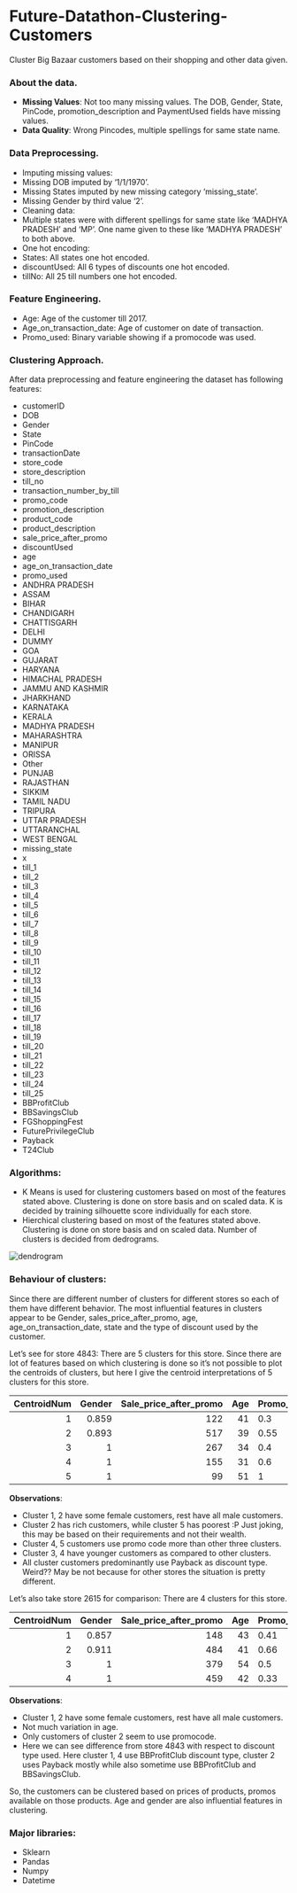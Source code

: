 # Future-Datathon-Clustering-Customers
Cluster Big Bazaar customers based on their shopping and other data given.

### About the data.
* **Missing Values**: Not too many missing values. The DOB, Gender, State, PinCode, promotion_description and PaymentUsed fields have missing values.
* **Data Quality**: Wrong Pincodes, multiple spellings for same state name. 

### Data Preprocessing.
* Imputing missing values: 
 * Missing DOB imputed by ‘1/1/1970’.
 * Missing States imputed by new missing category ‘missing_state’.
 * Missing Gender by third value ‘2’.
* Cleaning data:
 * Multiple states were with different spellings for same state like ‘MADHYA PRADESH’ and ‘MP’. One name given to these like ‘MADHYA PRADESH’ to both above.
* One hot encoding:
 * States: All states one hot encoded.
 * discountUsed: All 6 types of discounts one hot encoded.
 * tillNo: All 25 till numbers one hot encoded.

### Feature Engineering.
* Age: Age of the customer till 2017.
* Age_on_transaction_date: Age of customer on date of transaction.
* Promo_used: Binary variable showing if a promocode was used.

### Clustering Approach.
After data preprocessing and feature engineering the dataset has following features:
* customerID
* DOB
* Gender
* State
* PinCode
* transactionDate
* store_code
* store_description
* till_no
* transaction_number_by_till
* promo_code
* promotion_description
* product_code
* product_description
* sale_price_after_promo
* discountUsed
* age
* age_on_transaction_date
* promo_used
* ANDHRA PRADESH
* ASSAM
* BIHAR
* CHANDIGARH
* CHATTISGARH
* DELHI
* DUMMY
* GOA
* GUJARAT
* HARYANA
* HIMACHAL PRADESH
* JAMMU AND KASHMIR
* JHARKHAND
* KARNATAKA
* KERALA
* MADHYA PRADESH
* MAHARASHTRA
* MANIPUR
* ORISSA
* Other
* PUNJAB
* RAJASTHAN
* SIKKIM
* TAMIL NADU
* TRIPURA
* UTTAR PRADESH
* UTTARANCHAL
* WEST BENGAL
* missing_state
* x
* till_1
* till_2
* till_3
* till_4
* till_5
* till_6
* till_7
* till_8
* till_9
* till_10
* till_11
* till_12
* till_13
* till_14
* till_15
* till_16
* till_17
* till_18
* till_19
* till_20
* till_21
* till_22
* till_23
* till_24
* till_25
* BBProfitClub
* BBSavingsClub
* FGShoppingFest
* FuturePrivilegeClub
* Payback
* T24Club

### Algorithms:
* K Means is used for clustering customers based on most of the features stated above. Clustering is done on store basis and on scaled data. K is decided by training silhouette score individually for each store.
* Hierchical clustering based on most of the features stated above. Clustering is done on store basis and on scaled data. Number of clusters is decided from dedrograms.

![dendrogram](https://github.com/deepakgupta1/Future-Datathon-Clustering-Customers/blob/master/dendrogram.png)

### Behaviour of clusters:
Since there are different number of clusters for different stores so each of them have different behavior.
The most influential features in clusters appear to be Gender, sales_price_after_promo, age, age_on_transaction_date, state and the type of discount used by the customer.

Let’s see for store 4843:
There are 5 clusters for this store. Since there are lot of features based on which clustering is done so it’s not possible to plot the centroids of clusters, but here I give the centroid interpretations of 5 clusters for this store.

|CentroidNum|Gender|Sale_price_after_promo|Age|Promo_used|BBProfitClub|BBSavingsClub|FGShoppingFest|FuturePrivelegeClub|Payback|T24Club|
|--:|--:|--:|--:|---|---|---|---|---|---|---|
| 1  | 0.859  | 122  |41   |0.3   |0.07   |0.03   |0.03   |0.003   |0.9   |0.3   |
| 2 |  0.893 |517   |39   |0.55   |0.06   |0.04   |0.01   |0.01   |0.9   |0.3   |
|  3 |  1 |267   |34   |0.4   |0.2   |0   |0   |0   |1   |0.4   |
|  4 |  1 | 155  |31   |0.6   | 0  | 0  | 0.1  | 0  | 0.9  | 0.1  |
|  5 |  1 | 99  |51   |1   | 0  | 0  | 0  | 0  | 1  | 0  |

**Observations**:
* Cluster 1, 2 have some female customers, rest have all male customers.
* Cluster 2 has rich customers, while cluster 5 has poorest :P Just joking, this may be based on their requirements and not their wealth.
* Cluster 4, 5 customers use promo code more than other three clusters.
* Cluster 3, 4 have younger customers as compared to other clusters.
* All cluster customers predominantly use Payback as discount type. Weird?? May be not because for other stores the situation is pretty different.

Let’s also take store 2615 for comparison:
There are 4 clusters for this store.

|CentroidNum|Gender|Sale_price_after_promo|Age|Promo_used|BBProfitClub|BBSavingsClub|FGShoppingFest|FuturePrivelegeClub|Payback|T24Club|
|--:|--:|--:|--:|---|---|---|---|---|---|---|
| 1  | 0.857  | 148  |43  |0.41   |0.58  |0.16   |0.06   |0.001   |0.42   |0.08   |
| 2 |  0.911 |484   |41   |0.66   |0.3   |0.3   |0.06   |0   |0.45   |0.08   |
|  3 |  1 |379   |54      |0.5   |0.5   |0.5   |0   |0   |0   |0   |
|  4 |  1 |459  |42       |0.33   | 0.67  | 0  | 0  | 0  | 0.3  | 0  |

**Observations**:
* Cluster 1, 2 have some female customers, rest have all male customers.
* Not much variation in age.
* Only customers of cluster 2 seem to use promocode.
* Here we can see difference from store 4843 with respect to discount type used. Here cluster 1, 4 use BBProfitClub discount type, cluster 2 uses Payback mostly while also sometime use BBProfitClub and BBSavingsClub. 


So, the customers can be clustered based on prices of products, promos available on those products. Age and gender are also influential features in clustering.

### Major libraries:
* Sklearn
* Pandas
* Numpy
* Datetime

